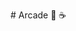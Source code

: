 <div class="typed">
<div class="type-container">
  <p class="typed-out lrg"># Arcade 👾 ☕</p>
  </div>
</div>